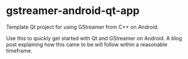 # gstreamer-android-qt-app
Template Qt project for using GStreamer from C++ on Android.

Use this to quickly get started with Qt and GStreamer on Android. A blog post explaining how this came to be will follow within a reasonable timeframe.
